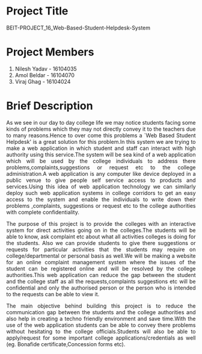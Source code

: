 # Project Title
BEIT-PROJECT_16_Web-Based-Student-Helpdesk-System
# Project Members
1) Nilesh Yadav - 16104035
2) Amol Beldar - 16104070
3) Viraj Ghag - 16104024
# Brief Description
<p align="justify">
As we see in our day to day college life we may notice students facing some kinds of problems which they may not directly convey it to the teachers due to many reasons.Hence to over come this problems a `Web Based Student Helpdesk' is a great solution for this problem.In this system we are trying to make a web application in which student and staff can interact with high authority using this service.The system will be sea kind of a web application which will be used by the college individuals to address there problems,complaints,suggestions or request etc to the college administration.A web application is any computer like device deployed in a public venue to give people self service access to products and services.Using this idea of web application technology we can similarly deploy such web application systems in college corridors to get an easy access to the system and enable the individuals to write down their problems ,complaints, suggestions or request etc to the college authorities with complete confidentiality.

<p align="justify">
The purpose of this project is to provide the colleges with an interactive system for direct activities going on in the colleges.The students will be able to know, ask complaint etc about what all activities colleges is doing for the students. Also we can provide students to give there suggestions or requests for particular activities that the students may require on college/departmental or personal basis as well.We will be making a website for an online complaint management system where the issues of the student can be registered online and will be resolved by the college authorities.This web application can reduce the gap between the student and the college staff as all the requests,complaints suggestions etc will be confidential and only the authorised person or the person who is intended to the requests can be able to view it.


<p align="justify">
The main objective behind building this project is to reduce the communication gap between the students and the college authorities and also help in creating a techno friendly environment and save time.With the use of the web application students can be able to convey there problems without hesitating to the college officials.Students will also be able to apply/request for some important college applications/credentials as well (eg. Bonafide certificate,Concession forms etc).
</p>

